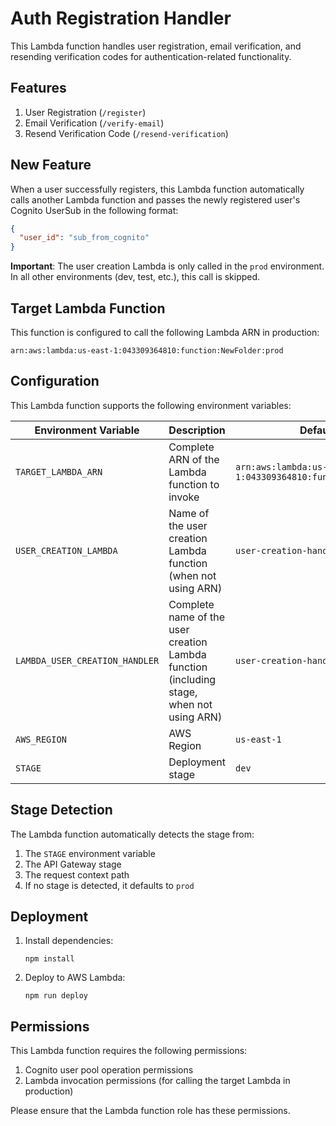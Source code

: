 # Auth Registration Handler

This Lambda function handles user registration, email verification, and resending verification codes for authentication-related functionality.

## Features

1. User Registration (`/register`)
2. Email Verification (`/verify-email`)
3. Resend Verification Code (`/resend-verification`)

## New Feature

When a user successfully registers, this Lambda function automatically calls another Lambda function and passes the newly registered user's Cognito UserSub in the following format:

```json
{
  "user_id": "sub_from_cognito"
}
```

**Important**: The user creation Lambda is only called in the `prod` environment. In all other environments (dev, test, etc.), this call is skipped.

## Target Lambda Function

This function is configured to call the following Lambda ARN in production:
```
arn:aws:lambda:us-east-1:043309364810:function:NewFolder:prod
```

## Configuration

This Lambda function supports the following environment variables:

| Environment Variable | Description | Default Value |
|---------|------|-------|
| `TARGET_LAMBDA_ARN` | Complete ARN of the Lambda function to invoke | `arn:aws:lambda:us-east-1:043309364810:function:NewFolder:prod` |
| `USER_CREATION_LAMBDA` | Name of the user creation Lambda function (when not using ARN) | `user-creation-handler` |
| `LAMBDA_USER_CREATION_HANDLER` | Complete name of the user creation Lambda function (including stage, when not using ARN) | `user-creation-handler-{stage}` |
| `AWS_REGION` | AWS Region | `us-east-1` |
| `STAGE` | Deployment stage | `dev` |

## Stage Detection

The Lambda function automatically detects the stage from:
1. The `STAGE` environment variable
2. The API Gateway stage
3. The request context path
4. If no stage is detected, it defaults to `prod`

## Deployment

1. Install dependencies:
   ```
   npm install
   ```

2. Deploy to AWS Lambda:
   ```
   npm run deploy
   ```

## Permissions

This Lambda function requires the following permissions:

1. Cognito user pool operation permissions
2. Lambda invocation permissions (for calling the target Lambda in production)

Please ensure that the Lambda function role has these permissions. 